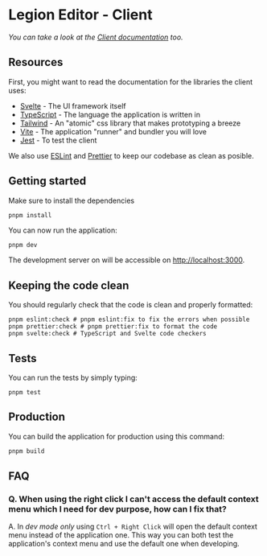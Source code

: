 # Legion Editor - Client

_You can take a look at the [Client documentation](../README.md) too._

## Resources

First, you might want to read the documentation for the libraries the client uses:

- [Svelte](https://svelte.dev/) - The UI framework itself
- [TypeScript](https://www.typescriptlang.org/) - The language the application is written in
- [Tailwind](https://tailwindcss.com/) - An "atomic" css library that makes prototyping a breeze
- [Vite](vitejs.dev/) - The application "runner" and bundler you will love
- [Jest](https://jestjs.io/) - To test the client

We also use [ESLint](https://eslint.org/) and [Prettier](https://prettier.io/) to keep our codebase as clean as posible.

## Getting started

Make sure to install the dependencies

```bash
pnpm install
```

You can now run the application:

```
pnpm dev
```

The development server on will be accessible on [http://localhost:3000](http://localhost:3000).

## Keeping the code clean

You should regularly check that the code is clean and properly formatted:

```
pnpm eslint:check # pnpm eslint:fix to fix the errors when possible
pnpm prettier:check # pnpm prettier:fix to format the code
pnpm svelte:check # TypeScript and Svelte code checkers
```

## Tests

You can run the tests by simply typing:

```
pnpm test
```

## Production

You can build the application for production using this command:

```bash
pnpm build
```

## FAQ

### Q. When using the right click I can't access the default context menu which I need for dev purpose, how can I fix that?

A. In _dev mode only_ using `Ctrl + Right Click` will open the default context menu
instead of the application one. This way you can both test the application's context
menu and use the default one when developing.
